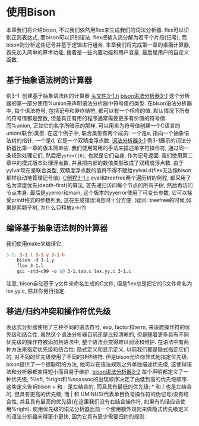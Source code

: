 # 使用Bison

本章我们将介绍bison, 不过我们依然用flex来生成我们的词法分析器. flex可以识别正则表达式, 而bison可以识别语法. flex把输入流分解为若干个片段(记号), 而bison则分析这些记号并基于逻辑进行组合. 本章我们将完成第一章的桌面计算器, 首先加入简单的算术功能, 接着是一些内置功能和用户变量, 最后是用户的自定义函数.

## 基于抽象语法树的计算器
例3-1: 创建基于抽象语法树的计算器
[头文件3-1.h](./3-1.h)
[bison语法分析器3-1](3-1.y)
这个分析器的第一部分使用%union来声明语法分析器中符号值的类型. 在bison语法分析器中, 每个语法符号, 包括记号和非终结符, 都可以有一个相应的值. 默认情况下所有的符号值都是整数, 但是真正有用的程序通常需要更多有价值的符号值. 而%union, 正如它的名字所暗示的那样, 可以用来为符号值创建一个C语言的union(联合)类型. 在这个例子中, 联合类型有两个成员: 一个是a, 指向一个抽象语法树的指针; 一个是d, 它是一个双精度浮点数.
[词法分析器3-1](3-1.l)
例3-1展示的词法分析器比第一章的版本简单些. 我们使用常用的手法来描述单字符操作符, 通过同一条规则处理它们, 然后把`yytext[0]`, 也就是它们自身, 作为记号返回. 我们使用第二章中的模式版本处理浮点数, 并且把内部的数值类型改成了双精度浮点数. 由于yylval现在是联合类型, 双精度浮点数的值将不得不赋给yylval.d(flex无法像bison那样自动地管理记号值).
[C例程3-1.c](./3-1.c)
eval和treefree两个遍历树的例程, 都采用了名为深度优先(depth-first)的算法, 首先递归访问每个节点的所有子树, 然后再访问节点本身.
最后是yyerror和main, 这个版本的yyerror使用了可变长参数, 它可以接受printf格式的参数列表, 这在生成错误消息时十分方便.
(疑问: treefree的时候,如果是两颗子树, 为什么只释放a->r?)

## 编译基于抽象语法树的计算器
我们使用make来编译它.
```makefile
3-1: 3-1.l 3-1.y 3-1.h
	bison -d 3-1.y
	flex 3-1.l
	gcc -std=c99 -o $@ 3-1.tab.c lex.yy.c 3-1.c
```
注意, bison自动基于.y文件来命名生成的C文件, 但是flex总是把它的C文件命名为lex.yy.c, 除非你另行指定.

## 移进/归约冲突和操作符优先级

表达式分析器使用了三种不同的语法符号, exp, factor和term, 来设置操作符的优先级和结合性. 虽然这个语法分析器目前还是比较清晰的, 但是随着更多具有不同优先级的操作符被添加到语法中, 整个语法会变得难以阅读和维护.
在语法中有两种方法来指定优先级和结合性: 隐式定义和显示定义. 以前我们都是隐式指定它们的, 对不同的优先级使用了不同的非终结符. 但是bison允许你显式地指定优先级. bison提供了一个很聪明的方法, 他可以在语法规则之外单独描述优先级, 这使得语法和分析器都变得短小而且易于维护.
[bison语法分析器3-2](./3-2.y)
每个声明都定义了一种优先级, %left, %right和%noassoc的出现顺序决定了由低到高的优先级顺序. 这些定义告诉bison + 和 - 是左结合的, 而且具有最低的优先级; * 和 / 也是左结合的, 但具有更高的优先级; 而 | 和 UMINUS(代表单目负号操作符的伪记号)没有结合性, 并且具有最高的优先级(在这里我们没有右结合操作符, 如果有的话应该使用%right).
使用优先级的语法分析器比前一个使用额外规则来做隐式优先级定义的语法分析器来得更小更快, 因为它具有更少需要归约的规则.